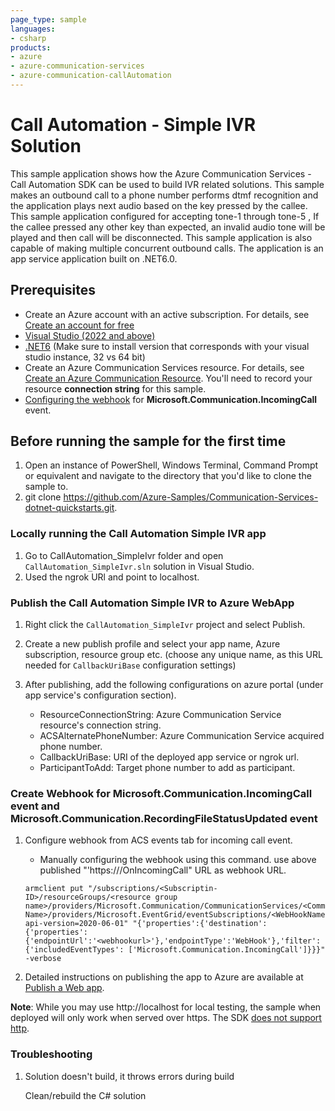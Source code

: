 ```yaml
---
page_type: sample
languages:
- csharp
products:
- azure
- azure-communication-services
- azure-communication-callAutomation
---
```


# Call Automation - Simple IVR Solution

This sample application shows how the Azure Communication Services - Call Automation SDK can be used to build IVR related solutions. This sample makes an outbound call to a phone number performs dtmf recognition and the application plays next audio based on the key pressed by the callee. 
This sample application configured for accepting tone-1  through tone-5 , If the callee pressed any other key than expected, an invalid audio tone will be played and then call will be disconnected. This sample application is also capable of making multiple concurrent outbound calls.
The application is an app service application built on .NET6.0.

## Prerequisites

- Create an Azure account with an active subscription. For details, see [Create an account for free](https://azure.microsoft.com/free/)
- [Visual Studio (2022 and above)](https://visualstudio.microsoft.com/vs/)
- [.NET6](https://dotnet.microsoft.com/en-us/download/dotnet-framework/net48) (Make sure to install version that corresponds with your visual studio instance, 32 vs 64 bit)
- Create an Azure Communication Services resource. For details, see [Create an Azure Communication Resource](https://docs.microsoft.com/azure/communication-services/quickstarts/create-communication-resource). You'll need to record your resource **connection string** for this sample.
- [Configuring the webhook](https://docs.microsoft.com/en-us/azure/devops/service-hooks/services/webhooks?view=azure-devops) for **Microsoft.Communication.IncomingCall** event.


## Before running the sample for the first time

1. Open an instance of PowerShell, Windows Terminal, Command Prompt or equivalent and navigate to the directory that you'd like to clone the sample to.
2. git clone https://github.com/Azure-Samples/Communication-Services-dotnet-quickstarts.git.

### Locally running the Call Automation Simple IVR app
1. Go to CallAutomation_SimpleIvr folder and open `CallAutomation_SimpleIvr.sln` solution in Visual Studio.
2. Used the ngrok URl and point to localhost.

### Publish the Call Automation Simple IVR to Azure WebApp

1. Right click the `CallAutomation_SimpleIvr` project and select Publish.
2. Create a new publish profile and select your app name, Azure subscription, resource group etc. (choose any unique name, as this URL needed for `CallbackUriBase` configuration settings)
3. After publishing, add the following configurations on azure portal (under app service's configuration section).

	- ResourceConnectionString: Azure Communication Service resource's connection string.
	- ACSAlternatePhoneNumber: Azure Communication Service acquired phone number.
	- CallbackUriBase: URI of the deployed app service or ngrok url.
	- ParticipantToAdd: Target phone number to add as participant.

### Create Webhook for Microsoft.Communication.IncomingCall event and Microsoft.Communication.RecordingFileStatusUpdated event
1. Configure webhook from ACS events tab for incoming call event.
 	- Manually configuring the webhook using this command. use above published "'https://<IncomingCallMediaStreaming-URL>/OnIncomingCall" URL as webhook URL.

	```
	armclient put "/subscriptions/<Subscriptin-ID>/resourceGroups/<resource group name>/providers/Microsoft.Communication/CommunicationServices/<CommunicationService Name>/providers/Microsoft.EventGrid/eventSubscriptions/<WebHookName>?api-version=2020-06-01" "{'properties':{'destination':{'properties':{'endpointUrl':'<webhookurl>'},'endpointType':'WebHook'},'filter':{'includedEventTypes': ['Microsoft.Communication.IncomingCall']}}}" -verbose

	```



4. Detailed instructions on publishing the app to Azure are available at [Publish a Web app](https://docs.microsoft.com/visualstudio/deployment/quickstart-deploy-to-azure?view=vs-2019).

**Note**: While you may use http://localhost for local testing, the sample when deployed will only work when served over https. The SDK [does not support http](https://docs.microsoft.com/azure/communication-services/concepts/voice-video-calling/calling-sdk-features#user-webrtc-over-https).

### Troubleshooting

1. Solution doesn't build, it throws errors during build

	Clean/rebuild the C# solution
